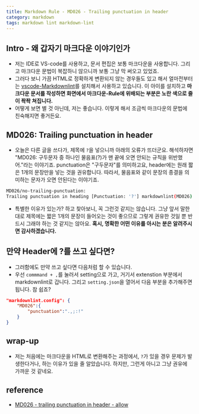```yaml
---
title: Markdown Rule - MD026 - Trailing punctuation in header
category: markdown
tags: markdown lint markdown-lint
---
```


## Intro - 왜 갑자기 마크다운 이야기인가

- 저는 IDE로 VS-code를 사용하고, 문서 편집은 보통 마크다운을 사용합니다. 그리고 마크다운 문법이 복잡하니 않으니까 보통 그냥 막 써오고 있었죠.
- 그러다 보니 가끔 HTML로 정확하게 변환되지 않는 경우들도 있고 해서 얼마전부터는 [vscode-Markdownlint](https://github.com/DavidAnson/vscode-markdownlint)를 설치해서 사용하고 있습니다. 이 아이를 설치하고 **마크다운 문서를 작성하면 화면에서 마크다운-Rule에 위배되는 부분은 노란 색으로 줄이 좍좍 쳐집니다.**
- 어떻게 보면 별 것 아닌데, 저는 좋습니다. 이렇게 해서 조금씩 마크다운의 문법에 친숙해지면 좋거든요.

## MD026: Trailing punctuation in header

- 오늘은 다른 글을 쓰다가, 제목에 `?`을 넣으니까 아래의 오류가 뜨더군요. 해석하자면 "MD026: 구두문자 중 하나인 물음표(?)가 맨 끝에 오면 안되는 규칙을 위반했어."라는 이야기죠. punctuation은 "구두문자"를 의미하고요, header에는 원래 짧은 1개의 문장만을 넣는 것을 권유합니다. 따라서, 물음표와 같이 문장의 종결을 의미하는 문자가 오면 안된다는 이야기죠.

```bash
MD026/no-trailing-punctuation:
Trailing punctuation in heading [Punctuation: '?'] markdownlint(MD026)
```

- 특별한 이유가 있는가? 하고 찾아보니, 꼭 그런것 같지는 않습니다. 그냥 앞서 말한대로 제목에는 짧은 1개의 문장이 들어오는 것이 좋으므로 그렇게 권유한 것일 뿐 반드시 그래야 하는 것 같지는 않아요. **혹시, 명확한 어떤 이유를 아시는 분은 알려주시면 감사하겠습니다.**
  
## 만약 Header에 ?를 쓰고 싶다면?

- 그러함에도 만약 쓰고 싶다면 다음처럼 할 수 있습니다.
- 우선 `commmand + ,`를 눌러서 setting으로 가고, 거기서 extenstion 부분에서 markdownlint로 갑니다. 그리고 `setting.json`을 열어서 다음 부분을 추가해주면 됩니다. 참 쉽죠?

```json
"markdownlint.config": {
    "MD026":{
        "punctuation":".,;:!"
    }
}
```

## wrap-up

- 저는 처음에는 마크다운을 HTML로 변환해주는 과정에서, `?`가 있을 경우 문제가 발생한다거나, 하는 이유가 있을 줄 알았습니다. 하지만, 그런게 아니고 그냥 권유에 가까운 것 같네요.

## reference

- [MD026 - trailing punctuation in header - allow ](https://github.com/DavidAnson/vscode-markdownlint/issues/54)